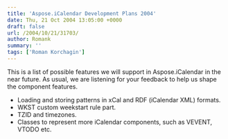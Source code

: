 ```yaml
---
title: 'Aspose.iCalendar Development Plans 2004'
date: Thu, 21 Oct 2004 13:05:00 +0000
draft: false
url: /2004/10/21/31703/
author: Romank
summary: ''
tags: ['Roman Korchagin']
---
```


This is a list of possible features we will support in Aspose.iCalendar in the near future. As usual, we are listening for your feedback to help us shape the component features.

*   Loading and storing patterns in xCal and RDF (iCalendar XML) formats.
*   WKST custom weekstart rule part.
*   TZID and timezones.
*   Classes to represent more iCalendar components, such as VEVENT, VTODO etc.







